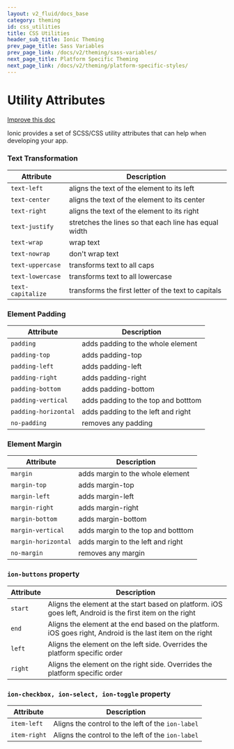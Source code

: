 ```yaml
---
layout: v2_fluid/docs_base
category: theming
id: css_utilities
title: CSS Utilities
header_sub_title: Ionic Theming
prev_page_title: Sass Variables
prev_page_link: /docs/v2/theming/sass-variables/
next_page_title: Platform Specific Theming
next_page_link: /docs/v2/theming/platform-specific-styles/
---
```



<h1 class="title">Utility Attributes</h1>

<a class="improve-v2-docs" href='https://github.com/driftyco/ionic-site/edit/master/content/docs/v2/theming/css-utilities/index.md'>
  Improve this doc
</a>

Ionic provides a set of SCSS/CSS utility attributes that can help when developing your app.

### Text Transformation

| Attribute         | Description                                           |
|-------------------|-------------------------------------------------------|
| `text-left`       | aligns the text of the element to its left            |
| `text-center`     | aligns the text of the element to its center          |
| `text-right`      | aligns the text of the element to its right           |
| `text-justify`    | stretches the lines so that each line has equal width |
| `text-wrap`       | wrap text                                             |
| `text-nowrap`     | don't wrap text                                       |
| `text-uppercase`  | transforms text to all caps                           |
| `text-lowercase ` | transforms text to all lowercase                      |
| `text-capitalize` | transforms the first letter of the text to capitals   |

### Element Padding


| Attribute            | Description                         |
|----------------------|-------------------------------------|
| `padding`            | adds padding to the whole element   |
| `padding-top`        | adds padding-top                    |
| `padding-left`       | adds padding-left                   |
| `padding-right`      | adds padding-right                  |
| `padding-bottom`     | adds padding-bottom                 |
| `padding-vertical`   | adds padding to the top and botttom |
| `padding-horizontal` | adds padding to the left and right  |
| `no-padding`         | removes any padding                 |

### Element Margin


| Attribute            | Description                         |
|----------------------|-------------------------------------|
| `margin`             | adds margin to the whole element    |
| `margin-top`         | adds margin-top                     |
| `margin-left`        | adds margin-left                    |
| `margin-right`       | adds margin-right                   |
| `margin-bottom`      | adds margin-bottom                  |
| `margin-vertical`    | adds margin to the top and botttom  |
| `margin-horizontal`  | adds margin to the left and right   |
| `no-margin`          | removes any margin                  |


### `ion-buttons` property

| Attribute | Description                                                                                                |
|-----------|------------------------------------------------------------------------------------------------------------|
| `start`   | Aligns the element at the start based on platform. iOS goes left, Android is the first item on the right   |
| `end`     | Aligns the element at the end based on the platform. iOS goes right, Android is the last item on the right |
| `left`    | Aligns the element on the left side. Overrides the platform specific order                                 |
| `right`   | Aligns the element on the right side. Overrides the platform specific order                                |


### `ion-checkbox, ion-select, ion-toggle` property

| Attribute     | Description                                                                                                |
|---------------|----------------------------------------------------|
| `item-left`   | Aligns the control to the left of the `ion-label`  |
| `item-right`  | Aligns the control to the left of the `ion-label`  |
